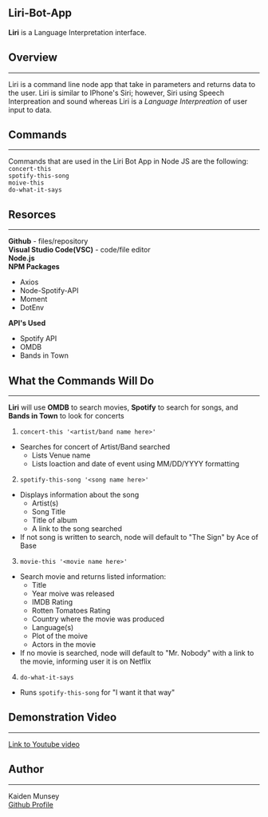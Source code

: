 ## Liri-Bot-App 

**Liri** is a Language Interpretation interface. 

## Overview
-----------------
Liri is a command line node app that take in parameters and returns data to the user. Liri is similar to IPhone's Siri; however, Siri using Speech Interpreation and sound whereas Liri is a *Language Interpreation* of user input to data. 

## Commands
----------
Commands that are used in the Liri Bot App in Node JS are the following: <br>
`concert-this`<br>
`spotify-this-song`<br>
`moive-this`<br>
`do-what-it-says`

## Resorces 
------
**Github** - files/repository<br>
**Visual Studio Code(VSC)** - code/file editor<br>
**Node.js**<br>
**NPM Packages**
* Axios
* Node-Spotify-API
* Moment 
* DotEnv

**API's Used**
* Spotify API
* OMDB
* Bands in Town

## What the Commands Will Do
-----
**Liri** will use **OMDB** to search movies, **Spotify** to search for songs, and **Bands in Town** to look for concerts

1. `concert-this '<artist/band name here>'`
- Searches for concert of Artist/Band searched
    - Lists Venue name
    - Lists loaction and date of event using MM/DD/YYYY formatting

2. `spotify-this-song '<song name here>'`
- Displays information about the song 
    - Artist(s)
    - Song Title
    - Title of album
    - A link to the song searched 
- If not song is written to search, node will default to "The Sign" by Ace of Base

3. `movie-this '<movie name here>'`
- Search movie and returns listed information:
    - Title
    - Year moive was released
    - IMDB Rating 
    - Rotten Tomatoes Rating 
    - Country where the movie was produced 
    - Language(s)
    - Plot of the moive 
    - Actors in the movie
- If no movie is searched, node will default to "Mr. Nobody" with a link to the movie, informing user it is on Netflix

4. `do-what-it-says`
- Runs `spotify-this-song` for "I want it that way"

## Demonstration Video
----
[Link to Youtube video](https://www.youtube.com/watch?v=CEvZYihy_NA&feature=youtu.be)

## Author
-------
Kaiden Munsey <br>
[Github Profile](https://github.com/kaiden-m7)




